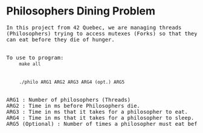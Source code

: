 <html>
	<body>
		<h1>Philosophers Dining Problem</h1>
		<pre>
In this project from 42 Quebec, we are managing threads 
(Philosophers) trying to access mutexes (Forks) so that they 
can eat before they die of hunger.
</br>
To use to program: 
	<code>make all</code>
	</br>
	<code>./philo ARG1 ARG2 ARG3 ARG4 (opt.) ARG5</code>
</br>
ARG1 : Number of philosophers (Threads)
ARG2 : Time in ms before Philosophers die.
ARG3 : Time in ms that it takes for a philosopher to eat.
ARG4 : Time in ms that it takes for a philosopher to sleep.
ARG5 (Optional) : Number of times a philosopher must eat before he is done.
		</pre>
	</body>
</html>